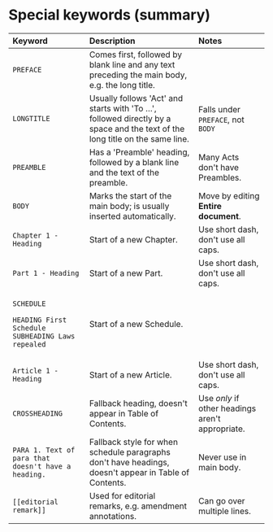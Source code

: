 # Special keywords \(summary\)

<table>
  <thead>
    <tr>
      <th style="text-align:left">Keyword</th>
      <th style="text-align:left">Description</th>
      <th style="text-align:left">Notes</th>
    </tr>
  </thead>
  <tbody>
    <tr>
      <td style="text-align:left"><code>PREFACE</code>
      </td>
      <td style="text-align:left">Comes first, followed by blank line and any text preceding the main body,
        e.g. the long title.</td>
      <td style="text-align:left"></td>
    </tr>
    <tr>
      <td style="text-align:left"><code>LONGTITLE</code>
      </td>
      <td style="text-align:left">Usually follows &apos;Act&apos; and starts with &apos;To &#x2026;&apos;,
        followed directly by a space and the text of the long title on the same
        line.</td>
      <td style="text-align:left">Falls under <code>PREFACE</code>, not <code>BODY</code>
      </td>
    </tr>
    <tr>
      <td style="text-align:left"><code>PREAMBLE</code>
      </td>
      <td style="text-align:left">Has a &apos;Preamble&apos; heading, followed by a blank line and the text
        of the preamble.</td>
      <td style="text-align:left">Many Acts don&apos;t have Preambles.</td>
    </tr>
    <tr>
      <td style="text-align:left"><code>BODY</code>
      </td>
      <td style="text-align:left">Marks the start of the main body; is usually inserted automatically.</td>
      <td
      style="text-align:left">Move by editing <b>Entire document</b>.</td>
    </tr>
    <tr>
      <td style="text-align:left"><code>Chapter 1 - Heading</code>
      </td>
      <td style="text-align:left">Start of a new Chapter.</td>
      <td style="text-align:left">Use short dash, don&apos;t use all caps.</td>
    </tr>
    <tr>
      <td style="text-align:left"><code>Part 1 - Heading</code>
      </td>
      <td style="text-align:left">Start of a new Part.</td>
      <td style="text-align:left">Use short dash, don&apos;t use all caps.</td>
    </tr>
    <tr>
      <td style="text-align:left">
        <p><code>SCHEDULE</code>
        </p>
        <p><code>HEADING First Schedule</code> 
          <br /><code>SUBHEADING Laws repealed</code>
        </p>
      </td>
      <td style="text-align:left">Start of a new Schedule.</td>
      <td style="text-align:left"></td>
    </tr>
    <tr>
      <td style="text-align:left"><code>Article 1 - Heading</code>
      </td>
      <td style="text-align:left">Start of a new Article.</td>
      <td style="text-align:left">Use short dash, don&apos;t use all caps.</td>
    </tr>
    <tr>
      <td style="text-align:left"><code>CROSSHEADING</code>
      </td>
      <td style="text-align:left">Fallback heading, doesn&apos;t appear in Table of Contents.</td>
      <td style="text-align:left">Use <em>only</em> if other headings aren&apos;t appropriate.</td>
    </tr>
    <tr>
      <td style="text-align:left"><code>PARA 1. Text of para that doesn&apos;t have a heading.</code>
      </td>
      <td style="text-align:left">Fallback style for when schedule paragraphs don&apos;t have headings,
        doesn&apos;t appear in Table of Contents.</td>
      <td style="text-align:left">Never use in main body.</td>
    </tr>
    <tr>
      <td style="text-align:left"><code>[[editorial remark]]</code>
      </td>
      <td style="text-align:left">Used for editorial remarks, e.g. amendment annotations.</td>
      <td style="text-align:left">Can go over multiple lines.</td>
    </tr>
  </tbody>
</table>

